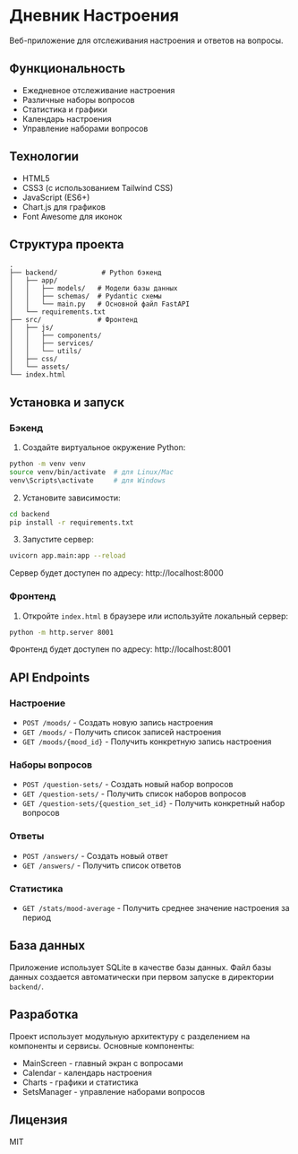 # Дневник Настроения

Веб-приложение для отслеживания настроения и ответов на вопросы.

## Функциональность

- Ежедневное отслеживание настроения
- Различные наборы вопросов
- Статистика и графики
- Календарь настроения
- Управление наборами вопросов

## Технологии

- HTML5
- CSS3 (с использованием Tailwind CSS)
- JavaScript (ES6+)
- Chart.js для графиков
- Font Awesome для иконок

## Структура проекта

```
.
├── backend/           # Python бэкенд
│   ├── app/
│   │   ├── models/   # Модели базы данных
│   │   ├── schemas/  # Pydantic схемы
│   │   └── main.py   # Основной файл FastAPI
│   └── requirements.txt
├── src/              # Фронтенд
│   ├── js/
│   │   ├── components/
│   │   ├── services/
│   │   └── utils/
│   ├── css/
│   └── assets/
└── index.html
```

## Установка и запуск

### Бэкенд

1. Создайте виртуальное окружение Python:
```bash
python -m venv venv
source venv/bin/activate  # для Linux/Mac
venv\Scripts\activate     # для Windows
```

2. Установите зависимости:
```bash
cd backend
pip install -r requirements.txt
```

3. Запустите сервер:
```bash
uvicorn app.main:app --reload
```

Сервер будет доступен по адресу: http://localhost:8000

### Фронтенд

1. Откройте `index.html` в браузере или используйте локальный сервер:
```bash
python -m http.server 8001
```

Фронтенд будет доступен по адресу: http://localhost:8001

## API Endpoints

### Настроение

- `POST /moods/` - Создать новую запись настроения
- `GET /moods/` - Получить список записей настроения
- `GET /moods/{mood_id}` - Получить конкретную запись настроения

### Наборы вопросов

- `POST /question-sets/` - Создать новый набор вопросов
- `GET /question-sets/` - Получить список наборов вопросов
- `GET /question-sets/{question_set_id}` - Получить конкретный набор вопросов

### Ответы

- `POST /answers/` - Создать новый ответ
- `GET /answers/` - Получить список ответов

### Статистика

- `GET /stats/mood-average` - Получить среднее значение настроения за период

## База данных

Приложение использует SQLite в качестве базы данных. Файл базы данных создается автоматически при первом запуске в директории `backend/`.

## Разработка

Проект использует модульную архитектуру с разделением на компоненты и сервисы. Основные компоненты:

- MainScreen - главный экран с вопросами
- Calendar - календарь настроения
- Charts - графики и статистика
- SetsManager - управление наборами вопросов

## Лицензия

MIT 